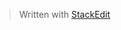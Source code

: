 


> Written with [StackEdit](https://stackedit.io/)
<!--stackedit_data:
eyJoaXN0b3J5IjpbMTY5NjkyNDA5OF19
-->